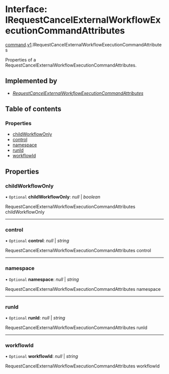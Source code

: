 # Interface: IRequestCancelExternalWorkflowExecutionCommandAttributes

[command](../modules/proto.temporal.api.command.md).[v1](../modules/proto.temporal.api.command.v1.md).IRequestCancelExternalWorkflowExecutionCommandAttributes

Properties of a RequestCancelExternalWorkflowExecutionCommandAttributes.

## Implemented by

* [*RequestCancelExternalWorkflowExecutionCommandAttributes*](../classes/proto.temporal.api.command.v1.requestcancelexternalworkflowexecutioncommandattributes.md)

## Table of contents

### Properties

- [childWorkflowOnly](proto.temporal.api.command.v1.irequestcancelexternalworkflowexecutioncommandattributes.md#childworkflowonly)
- [control](proto.temporal.api.command.v1.irequestcancelexternalworkflowexecutioncommandattributes.md#control)
- [namespace](proto.temporal.api.command.v1.irequestcancelexternalworkflowexecutioncommandattributes.md#namespace)
- [runId](proto.temporal.api.command.v1.irequestcancelexternalworkflowexecutioncommandattributes.md#runid)
- [workflowId](proto.temporal.api.command.v1.irequestcancelexternalworkflowexecutioncommandattributes.md#workflowid)

## Properties

### childWorkflowOnly

• `Optional` **childWorkflowOnly**: *null* \| *boolean*

RequestCancelExternalWorkflowExecutionCommandAttributes childWorkflowOnly

___

### control

• `Optional` **control**: *null* \| *string*

RequestCancelExternalWorkflowExecutionCommandAttributes control

___

### namespace

• `Optional` **namespace**: *null* \| *string*

RequestCancelExternalWorkflowExecutionCommandAttributes namespace

___

### runId

• `Optional` **runId**: *null* \| *string*

RequestCancelExternalWorkflowExecutionCommandAttributes runId

___

### workflowId

• `Optional` **workflowId**: *null* \| *string*

RequestCancelExternalWorkflowExecutionCommandAttributes workflowId

